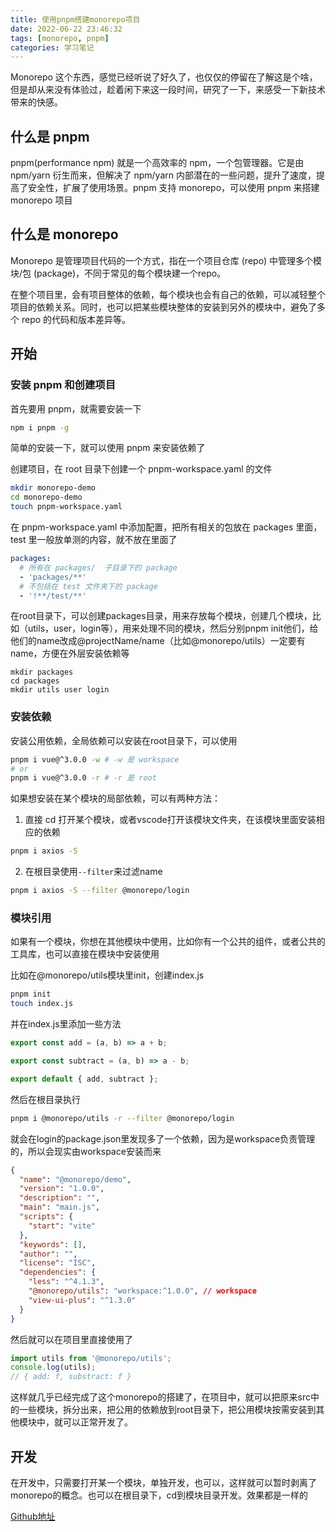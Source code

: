```yaml
---
title: 使用pnpm搭建monorepo项目
date: 2022-06-22 23:46:32
tags: [monorepo, pnpm]
categories: 学习笔记
---
```


Monorepo 这个东西，感觉已经听说了好久了，也仅仅的停留在了解这是个啥，但是却从来没有体验过，趁着闲下来这一段时间，研究了一下，来感受一下新技术带来的快感。

## 什么是 pnpm

pnpm(performance npm) 就是一个高效率的 npm，一个包管理器。它是由 npm/yarn 衍生而来，但解决了 npm/yarn 内部潜在的一些问题，提升了速度，提高了安全性，扩展了使用场景。pnpm 支持 monorepo，可以使用 pnpm 来搭建 monorepo 项目

## 什么是 monorepo

Monorepo 是管理项目代码的一个方式，指在一个项目仓库 (repo) 中管理多个模块/包 (package)，不同于常见的每个模块建一个repo。

在整个项目里，会有项目整体的依赖，每个模块也会有自己的依赖，可以减轻整个项目的依赖关系。同时，也可以把某些模块整体的安装到另外的模块中，避免了多个 repo 的代码和版本差异等。

## 开始

### 安装 pnpm 和创建项目

首先要用 pnpm，就需要安装一下

```bash
npm i pnpm -g
```

简单的安装一下，就可以使用 pnpm 来安装依赖了

创建项目，在 root 目录下创建一个 pnpm-workspace.yaml 的文件

```bash
mkdir monorepo-demo
cd monorepo-demo
touch pnpm-workspace.yaml

```

在 pnpm-workspace.yaml 中添加配置，把所有相关的包放在 packages 里面，test 里一般放单测的内容，就不放在里面了

```yaml
packages:
  # 所有在 packages/  子目录下的 package
  - 'packages/**'
  # 不包括在 test 文件夹下的 package
  - '!**/test/**'
```

在root目录下，可以创建packages目录，用来存放每个模块，创建几个模块，比如（utils，user，login等），用来处理不同的模块，然后分别pnpm init他们，给他们的name改成@projectName/name（比如@monorepo/utils）一定要有name，方便在外层安装依赖等

```
mkdir packages
cd packages
mkdir utils user login
```

### 安装依赖

安装公用依赖，全局依赖可以安装在root目录下，可以使用

```bash
pnpm i vue@^3.0.0 -w # -w 是 workspace
# or
pnpm i vue@^3.0.0 -r # -r 是 root

```

如果想安装在某个模块的局部依赖，可以有两种方法：

1. 直接 cd 打开某个模块，或者vscode打开该模块文件夹，在该模块里面安装相应的依赖

```bash
pnpm i axios -S
```

2. 在根目录使用```--filter```来过滤name

```bash
pnpm i axios -S --filter @monorepo/login
```

### 模块引用

如果有一个模块，你想在其他模块中使用，比如你有一个公共的组件，或者公共的工具库，也可以直接在模块中安装使用

比如在@monorepo/utils模块里init，创建index.js

```bash
pnpm init
touch index.js
```

并在index.js里添加一些方法

```js
export const add = (a, b) => a + b;

export const subtract = (a, b) => a - b;

export default { add, subtract };
```

然后在根目录执行

```bash
pnpm i @monorepo/utils -r --filter @monorepo/login
```

就会在login的package.json里发现多了一个依赖，因为是workspace负责管理的，所以会现实由workspace安装而来

```json
{
  "name": "@monorepo/demo",
  "version": "1.0.0",
  "description": "",
  "main": "main.js",
  "scripts": {
    "start": "vite"
  },
  "keywords": [],
  "author": "",
  "license": "ISC",
  "dependencies": {
    "less": "^4.1.3",
    "@monorepo/utils": "workspace:^1.0.0", // workspace 
    "view-ui-plus": "^1.3.0"
  }
}
```

然后就可以在项目里直接使用了

```js
import utils from '@monorepo/utils';
console.log(utils);
// { add: f, substract: f }
```

这样就几乎已经完成了这个monorepo的搭建了，在项目中，就可以把原来src中的一些模块，拆分出来，把公用的依赖放到root目录下，把公用模块按需安装到其他模块中，就可以正常开发了。

## 开发

在开发中，只需要打开某一个模块，单独开发，也可以，这样就可以暂时剥离了monorepo的概念。也可以在根目录下，cd到模块目录开发。效果都是一样的

[Github地址](https://github.com/kaisa911/monorepo-demo)